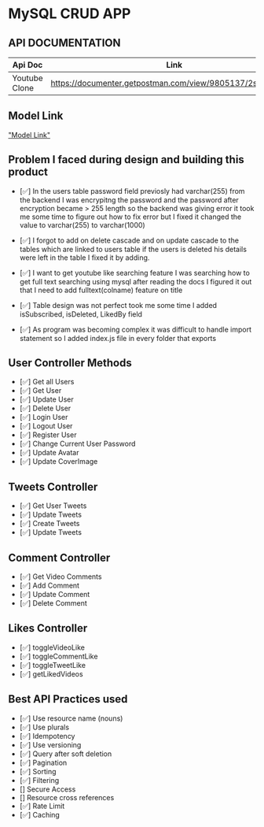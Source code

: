 # MySQL CRUD APP

## API DOCUMENTATION

| Api Doc       | Link                                                      |
| ------------- | --------------------------------------------------------- |
| Youtube Clone | https://documenter.getpostman.com/view/9805137/2sA35D42ne |

## Model Link

["Model Link"](https://drawsql.app/teams/farazs-team/diagrams/social-media)

## Problem I faced during design and building this product

- [✅] In the users table password field previosly had varchar(255) from the backend I was
  encrypitng the password and the password after encryption became > 255 length so the
  backend was giving error it took me some time to figure out how to fix error but I
  fixed it changed the value to varchar(255) to varchar(1000)

- [✅] I forgot to add on delete cascade and on update cascade to the tables
  which are linked to users table if the users is deleted his details were left
  in the table I fixed it by adding.

- [✅] I want to get youtube like searching feature I was searching how to get full
  text searching using mysql after reading the docs I figured it out that I need to add
  fulltext(colname) feature on title

- [✅] Table design was not perfect took me some time I added isSubscribed, isDeleted, LikedBy
  field

- [✅] As program was becoming complex it was difficult to handle import statement so I added
  index.js file in every folder that exports

## User Controller Methods

- [✅] Get all Users
- [✅] Get User
- [✅] Update User
- [✅] Delete User
- [✅] Login User
- [✅] Logout User
- [✅] Register User
- [✅] Change Current User Password
- [✅] Update Avatar
- [✅] Update CoverImage

## Tweets Controller

- [✅] Get User Tweets
- [✅] Update Tweets
- [✅] Create Tweets
- [✅] Update Tweets

## Comment Controller

- [✅] Get Video Comments
- [✅] Add Comment
- [✅] Update Comment
- [✅] Delete Comment

## Likes Controller

- [✅] toggleVideoLike
- [✅] toggleCommentLike
- [✅] toggleTweetLike
- [✅] getLikedVideos

## Best API Practices used

- [✅] Use resource name (nouns)
- [✅] Use plurals
- [✅] Idempotency
- [✅] Use versioning
- [✅] Query after soft deletion
- [✅] Pagination
- [✅] Sorting
- [✅] Filtering
- [] Secure Access
- [] Resource cross references
- [✅] Rate Limit
- [✅] Caching
